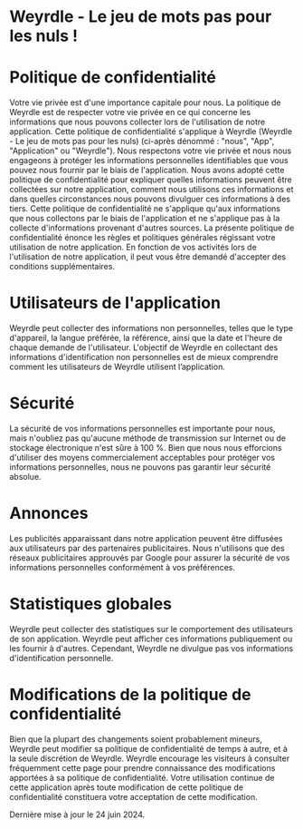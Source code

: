 # Weyrdle - Le jeu de mots pas pour les nuls !

# Politique de confidentialité
Votre vie privée est d'une importance capitale pour nous.
La politique de Weyrdle est de respecter votre vie privée en ce qui concerne les informations que nous pouvons collecter lors de l'utilisation de notre application. Cette politique de confidentialité s'applique à Weyrdle (Weyrdle - Le jeu de mots pas pour les nuls) (ci-après dénommé : "nous", "App", "Application" ou "Weyrdle"). Nous respectons votre vie privée et nous nous engageons à protéger les informations personnelles identifiables que vous pouvez nous fournir par le biais de l'application. Nous avons adopté cette politique de confidentialité pour expliquer quelles informations peuvent être collectées sur notre application, comment nous utilisons ces informations et dans quelles circonstances nous pouvons divulguer ces informations à des tiers. Cette politique de confidentialité ne s'applique qu'aux informations que nous collectons par le biais de l'application et ne s'applique pas à la collecte d'informations provenant d'autres sources.
La présente politique de confidentialité énonce les règles et politiques générales régissant votre utilisation de notre application. En fonction de vos activités lors de l'utilisation de notre application, il peut vous être demandé d'accepter des conditions supplémentaires.

# Utilisateurs de l'application
Weyrdle peut collecter des informations non personnelles, telles que le type d'appareil, la langue préférée, la référence, ainsi que la date et l'heure de chaque demande de l'utilisateur. L'objectif de Weyrdle en collectant des informations d'identification non personnelles est de mieux comprendre comment les utilisateurs de Weyrdle utilisent l’application.

# Sécurité
La sécurité de vos informations personnelles est importante pour nous, mais n'oubliez pas qu'aucune méthode de transmission sur Internet ou de stockage électronique n'est sûre à 100 %. Bien que nous nous efforcions d'utiliser des moyens commercialement acceptables pour protéger vos informations personnelles, nous ne pouvons pas garantir leur sécurité absolue.

# Annonces
Les publicités apparaissant dans notre application peuvent être diffusées aux utilisateurs par des partenaires publicitaires. Nous n'utilisons que des réseaux publicitaires approuvés par Google pour assurer la sécurité de vos informations personnelles conformément à vos préférences.

# Statistiques globales
Weyrdle peut collecter des statistiques sur le comportement des utilisateurs de son application. Weyrdle peut afficher ces informations publiquement ou les fournir à d'autres. Cependant, Weyrdle ne divulgue pas vos informations d'identification personnelle.

# Modifications de la politique de confidentialité
Bien que la plupart des changements soient probablement mineurs, Weyrdle peut modifier sa politique de confidentialité de temps à autre, et à la seule discrétion de Weyrdle. Weyrdle encourage les visiteurs à consulter fréquemment cette page pour prendre connaissance des modifications apportées à sa politique de confidentialité. 
Votre utilisation continue de cette application après toute modification de cette politique de confidentialité constituera votre acceptation de cette modification.

Dernière mise à jour le 24 juin 2024.



